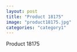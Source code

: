 ```yaml
---
layout: post
title: "Product 18175"
image: "product18175.jpg"
categories: "category1"
---
```

Product 18175
